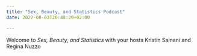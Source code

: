 ```yaml
---
title: "Sex, Beauty, and Statistics Podcast"
date: 2022-08-03T20:48:20+02:00

---
```


Welcome to _Sex, Beauty, and Statistics_ with your hosts Kristin Sainani and Regina Nuzzo



